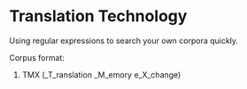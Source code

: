 # Translation Technology

Using regular expressions to search your own corpora quickly.

Corpus format:

1. TMX (_T_ranslation _M_emory e_X_change)
